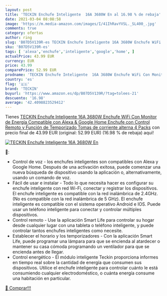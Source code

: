 ```yaml
---
layout: post
title: 'TECKIN Enchufe Inteligente  16A 3680W En al 16.98 % de rebaja'
date: 2021-03-04 08:08:58
image: 'https://m.media-amazon.com/images/I/41IhRavYVSL._SL400_.jpg'
comments: true
category: ofertas
author: ring
slug: 'B07D5V139R-es TECKIN Enchufe Inteligente 16A 3680W Enchufe WiFi Con...'
sku: 'B07D5V139R-es'
tags: [ 'alexa','enchufe','inteligente','google','home', ]
actualPrice: 43.99 EUR
currency: EUR
price: 43.99
comparePrice: 52.99 EUR
prodname: 'TECKIN Enchufe Inteligente  16A 3680W Enchufe WiFi Con Monitor de Energía  Compatible con Alexa & Google Home  Enchufe con Control Remoto y Función de Temporizado  Tomas de corriente alterna 4 Packs'
country: 'es'
flag: '🇪🇸'
brand: 'TECKIN'
buyurl: 'https://www.amazon.es/dp/B07D5V139R/?tag=tolees-21'
descuento: '16.98'
average: '42.4098823529412'
---
```


Tienes [TECKIN Enchufe Inteligente  16A 3680W Enchufe WiFi Con Monitor de Energía  Compatible con Alexa & Google Home  Enchufe con Control Remoto y Función de Temporizado  Tomas de corriente alterna 4 Packs](https://www.amazon.es/dp/B07D5V139R/?tag=tolees-21) con precio final de  43.99 EUR (original: 52.99 EUR) (16.98 %  de rebaja) aqui!

[![TECKIN Enchufe Inteligente  16A 3680W En](https://m.media-amazon.com/images/I/41IhRavYVSL._SL400_.jpg)](https://www.amazon.es/dp/B07D5V139R/?tag=tolees-21)

🔎:

- Control de voz - los enchufes inteligentes son compatibles con Alexa y Google Home. Después de una activación exitosa, puede comenzar una nueva búsqueda de dispositivo usando la aplicación o, alternativamente, usando un comando de voz.
- Fácil de usar e instalar - Todo lo que necesita hacer es configurar su enchufe inteligente con red Wi-Fi, conectar y registrar los dispositivos. El enchufe inteligente es compatible con la red inalámbrica de 2.4GHz. (No es compatible con la red inalámbrica de 5 GHz). El enchufe inteligente es compatible con el sistema operativo Android e IOS. Puede usar un teléfono inteligente para conectar y controlar múltiples dispositivos.
- Control remoto - Use la aplicación Smart Life para controlar su hogar desde cualquier lugar con una tableta o teléfono inteligente, y puede controlar tantos enchufes inteligentes como necesite.
- Establecer el horario y los temporizadores - Con la aplicación Smart Life, puede programar una lámpara para que se encienda al atardecer o mantener su casa cómoda programando un ventilador para que se encienda antes de llegar.
- Control energético - El módulo inteligente Teckin proporciona informes en tiempo real sobre la cantidad de energía que consumen sus dispositivos. Utilice el enchufe inteligente para controlar cuánto le está consumiendo cualquier electrodoméstico, o cuánta energía consume una habitación en particular.

[🛒 Comprar!!!](https://www.amazon.es/dp/B07D5V139R/?tag=tolees-21)
